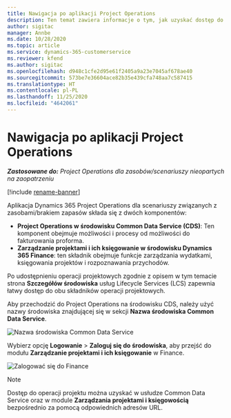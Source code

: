 ```yaml
---
title: Nawigacja po aplikacji Project Operations
description: Ten temat zawiera informacje o tym, jak uzyskać dostęp do Project Operations z Lifecycle Services.
author: sigitac
manager: Annbe
ms.date: 10/28/2020
ms.topic: article
ms.service: dynamics-365-customerservice
ms.reviewer: kfend
ms.author: sigitac
ms.openlocfilehash: d948c1cfe2d95e61f2405a9a23e7045af678ae40
ms.sourcegitcommit: 573be7e36604ace82b35e439cfa748aa7c587415
ms.translationtype: HT
ms.contentlocale: pl-PL
ms.lasthandoff: 11/25/2020
ms.locfileid: "4642061"
---
```

# <a name="navigate-project-operations"></a>Nawigacja po aplikacji Project Operations

_**Zastosowane do:** Project Operations dla zasobów/scenariuszy nieopartych na zaopatrzeniu_

[!include [rename-banner](~/includes/cc-data-platform-banner.md)]

Aplikacja Dynamics 365 Project Operations dla scenariuszy związanych z zasobami/brakiem zapasów składa się z dwóch komponentów: 

 - **Project Operations w środowisku Common Data Service (CDS)**: Ten komponent obejmuje możliwości i procesy od możliwości do fakturowania proforma. 
 - **Zarządzanie projektami i ich księgowanie w środowisku Dynamics 365 Finance**: ten składnik obejmuje funkcje zarządzania wydatkami, księgowania projektów i rozpoznawania przychodów. 

Po udostępnieniu operacji projektowych zgodnie z opisem w tym temacie strona **Szczegółów środowiska** usług Lifecycle Services (LCS) zapewnia łatwy dostęp do obu składników operacji projektowych.  

Aby przechodzić do Project Operations na środowisku CDS, należy użyć nazwy środowiska znajdującej się w sekcji **Nazwa środowiska Common Data Service**. 

  ![Nazwa środowiska Common Data Service](./media/environment-name.PNG)

Wybierz opcję **Logowanie** > **Zaloguj się do środowiska**, aby przejść do modułu **Zarządzanie projektami i ich księgowanie** w Finance.  

   ![Zalogować się do Finance](./media/environment-login.PNG)

> [!NOTE]
> Dostęp do operacji projektu można uzyskać w usłudze Common Data Service oraz w module **Zarządzania projektami i księgowością** bezpośrednio za pomocą odpowiednich adresów URL. 
